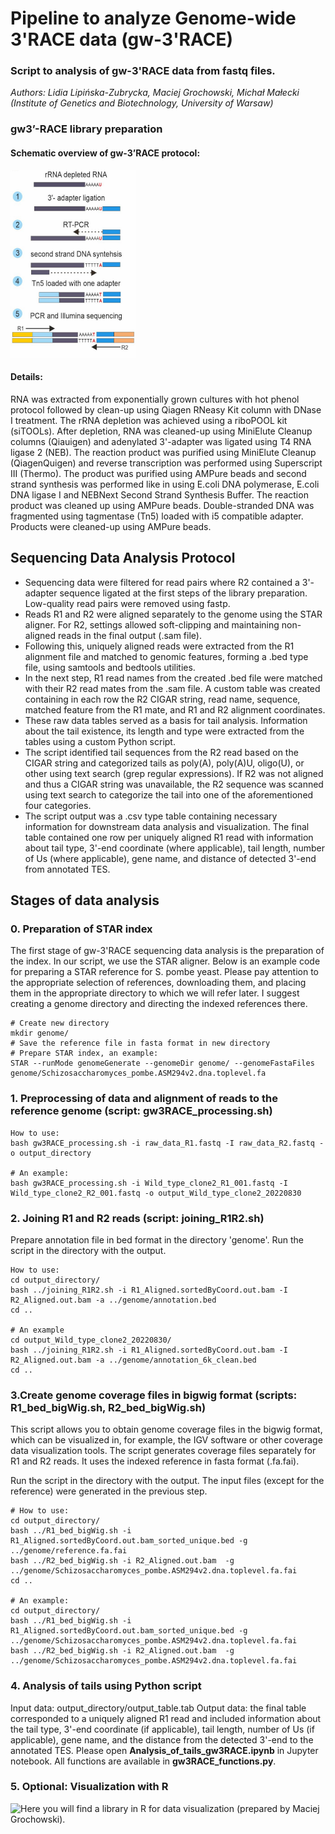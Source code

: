 # Pipeline to analyze Genome-wide 3'RACE data (gw-3'RACE)
### Script to analysis of gw-3'RACE data from fastq files.


_Authors: Lidia Lipińska-Zubrycka, Maciej Grochowski, Michał Małecki (Institute of Genetics and Biotechnology, University of Warsaw)_



### gw3’-RACE library preparation
#### Schematic overview of gw-3’RACE protocol:
<img src="gw3RACE_library_preparation.jpg" width="200" height="300">

#### Details:
RNA was extracted from exponentially grown cultures with hot phenol protocol followed by clean-up using Qiagen RNeasy Kit column with DNase I treatment. The rRNA depletion was achieved using a riboPOOL kit (siTOOLs). After depletion, RNA was cleaned-up using MiniElute Cleanup columns (Qiauigen) and adenylated 3'-adapter was ligated using T4 RNA ligase 2 (NEB). The reaction product was purified using MiniElute Cleanup (QiagenQuigen) and reverse transcription was performed using Superscript III (Thermo). The product was purified using AMPure beads and second strand synthesis was performed like in using  E.coli DNA polymerase, E.coli DNA ligase I and NEBNext Second Strand Synthesis Buffer. The reaction product was cleaned up using AMPure beads. Double-stranded DNA was fragmented using tagmentase (Tn5) loaded with i5 compatible adapter. Products were cleaned-up using AMPure beads.


## Sequencing Data Analysis Protocol
* Sequencing data were filtered for read pairs where R2 contained a 3'-adapter sequence ligated at the first steps of the library preparation. Low-quality read pairs were removed using fastp.
* Reads R1 and R2 were aligned separately to the genome using the STAR aligner. For R2, settings allowed soft-clipping and maintaining non-aligned reads in the final output (.sam file).
* Following this, uniquely aligned reads were extracted from the R1 alignment file and matched to genomic features, forming a .bed type file, using samtools and bedtools utilities.
* In the next step, R1 read names from the created .bed file were matched with their R2 read mates from the .sam file. A custom table was created containing in each row the R2 CIGAR string, read name, sequence, matched feature from the R1 mate, and R1 and R2 alignment coordinates.
* These raw data tables served as a basis for tail analysis. Information about the tail existence, its length and type were extracted from the tables using a custom Python script.
* The script identified tail sequences from the R2 read based on the CIGAR string and categorized tails as poly(A), poly(A)U, oligo(U), or other using text search (grep regular expressions). If R2 was not aligned and thus a CIGAR string was unavailable, the R2 sequence was scanned using text search to categorize the tail into one of the aforementioned four categories.
* The script output was a .csv type table containing necessary information for downstream data analysis and visualization. The final table contained one row per uniquely aligned R1 read with information about tail type, 3'-end coordinate (where applicable), tail length, number of Us (where applicable), gene name, and distance of detected 3'-end from annotated TES.

## Stages of data analysis

### 0. Preparation of STAR index
The first stage of gw-3'RACE sequencing data analysis is the preparation of the index. In our script, we use the STAR aligner. Below is an example code for preparing a STAR reference for S. pombe yeast. Please pay attention to the appropriate selection of references, downloading them, and placing them in the appropriate directory to which we will refer later. I suggest creating a genome directory and directing the indexed references there.

```
# Create new directory
mkdir genome/
# Save the reference file in fasta format in new directory
# Prepare STAR index, an example:
STAR --runMode genomeGenerate --genomeDir genome/ --genomeFastaFiles genome/Schizosaccharomyces_pombe.ASM294v2.dna.toplevel.fa
```


### 1. Preprocessing of data and alignment of reads to the reference genome (script: gw3RACE_processing.sh)

```
How to use:
bash gw3RACE_processing.sh -i raw_data_R1.fastq -I raw_data_R2.fastq -o output_directory

# An example:
bash gw3RACE_processing.sh -i Wild_type_clone2_R1_001.fastq -I Wild_type_clone2_R2_001.fastq -o output_Wild_type_clone2_20220830
```

### 2. Joining R1 and R2 reads (script: joining_R1R2.sh)

Prepare annotation file in bed format in the directory 'genome'. Run the script in the directory with the output. 
```
How to use:
cd output_directory/
bash ../joining_R1R2.sh -i R1_Aligned.sortedByCoord.out.bam -I R2_Aligned.out.bam -a ../genome/annotation.bed
cd ..

# An example
cd output_Wild_type_clone2_20220830/
bash ../joining_R1R2.sh -i R1_Aligned.sortedByCoord.out.bam -I R2_Aligned.out.bam -a ../genome/annotation_6k_clean.bed
cd ..
```

### 3.Create genome coverage files in bigwig format (scripts: R1_bed_bigWig.sh, R2_bed_bigWig.sh)
This script allows you to obtain genome coverage files in the bigwig format, which can be visualized in, for example, the IGV software or other coverage data visualization tools. The script generates coverage files separately for R1 and R2 reads. It uses the indexed reference in fasta format (.fa.fai).

Run the script in the directory with the output. 
The input files (except for the reference) were generated in the previous step.


```
# How to use:
cd output_directory/
bash ../R1_bed_bigWig.sh -i R1_Aligned.sortedByCoord.out.bam_sorted_unique.bed -g ../genome/reference.fa.fai 
bash ../R2_bed_bigWig.sh -i R2_Aligned.out.bam  -g ../genome/Schizosaccharomyces_pombe.ASM294v2.dna.toplevel.fa.fai
cd ..

# An example:
cd output_directory/
bash ../R1_bed_bigWig.sh -i R1_Aligned.sortedByCoord.out.bam_sorted_unique.bed -g ../genome/Schizosaccharomyces_pombe.ASM294v2.dna.toplevel.fa.fai 
bash ../R2_bed_bigWig.sh -i R2_Aligned.out.bam  -g ../genome/Schizosaccharomyces_pombe.ASM294v2.dna.toplevel.fa.fai
```

### 4. Analysis of tails using Python script
Input data: output_directory/output_table.tab
Output data: the final table corresponded to a uniquely aligned R1 read and included information about the tail type, 3'-end coordinate (if applicable), tail length, number of Us (if applicable), gene name, and the distance from the detected 3'-end to the annotated TES.
Please open **Analysis_of_tails_gw3RACE.ipynb** in Jupyter notebook. All functions are available in **gw3RACE_functions.py**.


### 5. Optional: Visualization with R
![Here]('https://github.com/igib-rna-tails/gw3-RACE_vizualization') you will find a library in R for data visualization (prepared by Maciej Grochowski).
